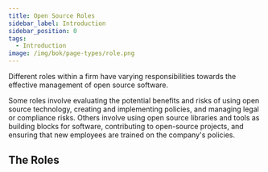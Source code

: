 ```yaml
---
title: Open Source Roles
sidebar_label: Introduction
sidebar_position: 0
tags: 
  - Introduction
image: /img/bok/page-types/role.png
---
```

Different roles within a firm have varying responsibilities towards the effective management of open source software. 

Some roles involve evaluating the potential benefits and risks of using open source technology, creating and implementing policies, and managing legal or compliance risks. Others involve using open source libraries and tools as building blocks for software, contributing to open-source projects, and ensuring that new employees are trained on the company's policies. 

## The Roles

<BokTagList filter="Roles" images="true"/>